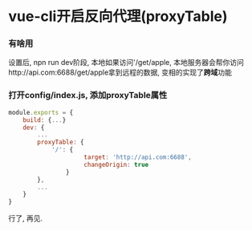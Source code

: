 # vue-cli开启反向代理(proxyTable)

### 有啥用
设置后, npn run dev阶段, 本地如果访问'/get/apple, 本地服务器会帮你访问http://api.com:6688/get/apple拿到远程的数据, 变相的实现了**跨域**功能

### 打开config/index.js, 添加proxyTable属性
```Javascript
module.exports = {
    build: {...}
    dev: {
       	...
        proxyTable: {
	        '/': {
	                 target: 'http://api.com:6688',
	                 changeOrigin: true
	            }
        },
       	...
    }
}

```
行了, 再见.
